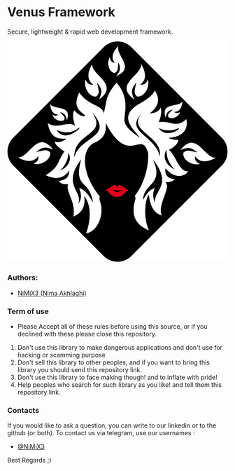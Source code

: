 # Venus Framework

Secure, lightweight &amp; rapid web development framework.

![VenusFrameWork Logo](https://github.com/nimix3/Venus/blob/master/Venus/assets/images/venus.png "VenusFrameWork Logo")



### Authors:

- [NiMiX3 (Nima Akhlaghi)](https://github.com/nimix3)



### Term of use
- Please Accept all of these rules before using this source, or if you declined with these please close this repository.

1. Don't use this library to make dangerous applications and don't use for hacking or scamming purpose
2. Don't sell this library to other peoples, and if you want to bring this library you should send this repository link.
3. Don't use this library to face making though! and to inflate with pride!
4. Help peoples who search for such library as you like! and tell them this repository link.



### Contacts 

If you would like to ask a question, you can write to our linkedin or to the github (or both). To contact us via telegram, use our usernames :  
- [@NiMiX3](https://linkedin.com/in/nimix3)


Best Regards  ;)
